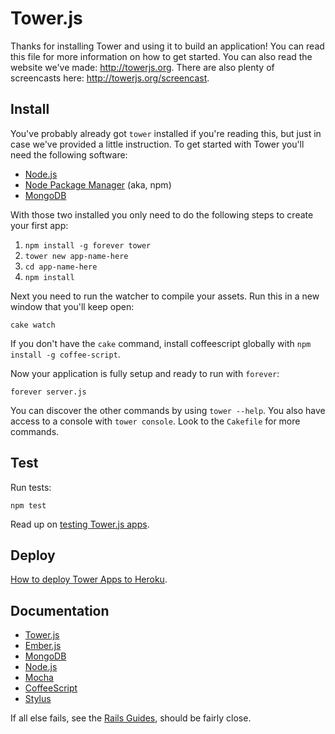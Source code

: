 # Tower.js

Thanks for installing Tower and using it to build an application! You can read this file for more information on how to get started. You can also read the website we've made: http://towerjs.org. There are also plenty of screencasts here: http://towerjs.org/screencast.

## Install

You've probably already got `tower` installed if you're reading this, but just in case we've provided a little instruction. To get started with Tower you'll need the following software:

- [Node.js](http://nodejs.org/)
- [Node Package Manager](https://npmjs.org/) (aka, npm)
- [MongoDB](http://www.mongodb.org/)

With those two installed you only need to do the following steps to create your first app:

1. `npm install -g forever tower`
2. `tower new app-name-here`
3. `cd app-name-here`
4. `npm install`

Next you need to run the watcher to compile your assets. Run this in a new window that you'll keep open:

```
cake watch
```

If you don't have the `cake` command, install coffeescript globally with `npm install -g coffee-script`.

Now your application is fully setup and ready to run with `forever`:

```
forever server.js
```

You can discover the other commands by using `tower --help`. You also have access to a console with `tower console`. Look to the `Cakefile` for more commands.

## Test

Run tests:

```
npm test
```

Read up on [testing Tower.js apps](http://towerjs.org/guides/testing).

## Deploy

[How to deploy Tower Apps to Heroku](http://towerjs.org/guides/deployment#heroku).

## Documentation

- [Tower.js](http://towerjs.org/guides)
- [Ember.js](http://emberjs.com/)
- [MongoDB](http://www.mongodb.org/display/DOCS/Advanced+Queries)
- [Node.js](http://nodejs.org/docs/v0.6.11/api/fs.html)
- [Mocha](https://github.com/visionmedia/mocha)
- [CoffeeScript](http://coffeescript.org/)
- [Stylus](http://learnboost.github.com/stylus/)

If all else fails, see the [Rails Guides](http://guides.rubyonrails.org/), should be fairly close.
